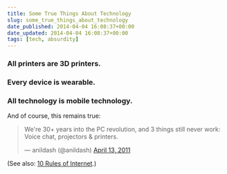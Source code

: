 ```yaml
---
title: Some True Things About Technology
slug: some_true_things_about_technology
date_published: 2014-04-04 16:08:37+00:00
date_updated: 2014-04-04 16:08:37+00:00
tags: [tech, absurdity]
---
```

### All printers are 3D printers.

### Every device is wearable.

### All technology is mobile technology.

And of course, this remains true:

<blockquote class="twitter-tweet" data-dnt="true" data-theme="dark"><p lang="en" dir="ltr">We&#39;re 30+ years into the PC revolution, and 3 things still never work: Voice chat, projectors &amp; printers.</p>&mdash; anildash (@anildash) <a href="https://twitter.com/anildash/status/58198673808572417?ref_src=twsrc%5Etfw">April 13, 2011</a></blockquote> <script async src="https://platform.twitter.com/widgets.js" charset="utf-8"></script>

(See also: [10 Rules of Internet](/2013/07/rules-of-internet).)
